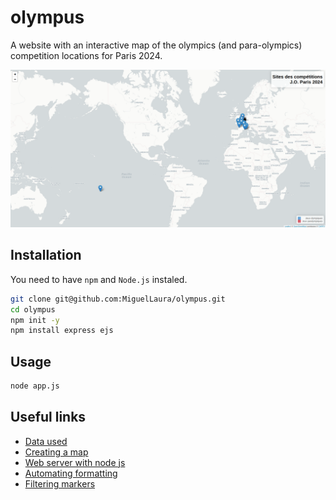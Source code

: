 # olympus

A website with an interactive map of the olympics (and para-olympics) competition locations for Paris 2024.

<img src="assets/olympus.png" alt="Website screenshot showing a world map with marker for olympics locations">

## Installation

You need to have `npm` and `Node.js` instaled.

```bash
git clone git@github.com:MiguelLaura/olympus.git
cd olympus
npm init -y
npm install express ejs
```

## Usage

```bash
node app.js
```

## Useful links

* [Data used](https://data.paris2024.org/explore/dataset/paris-2024-sites-de-competition/api/)
* [Creating a map](https://leafletjs.com/examples/quick-start/)
* [Web server with node js](https://www.sitepoint.com/build-a-simple-web-server-with-node-js/)
* [Automating formatting](https://javascript.plainenglish.io/how-to-automatically-format-your-code-before-pushing-to-the-remote-server-a5ace1dc2fa7)
* [Filtering markers](https://leafletjs.com/examples/layers-control/)